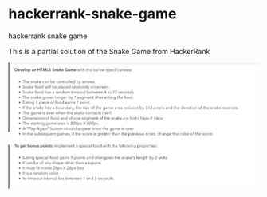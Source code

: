 # hackerrank-snake-game
hackerrank snake game

This is a partial solution of the Snake Game from HackerRank

![challenge description](https://github.com/droxiscoder/hackerrank-snake-game/blob/main/challengedesc.png)
